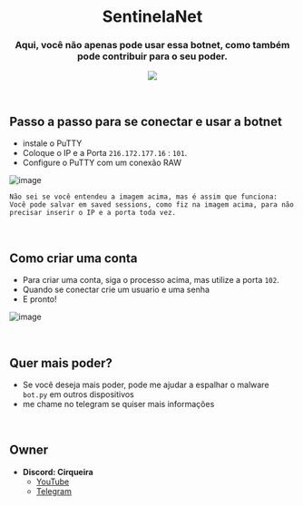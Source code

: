 <div align="center">
    <h1>SentinelaNet</h1>
    <h3>Aqui, você não apenas pode usar essa botnet, como também pode contribuir para o seu poder.</h3>

  <p align="center">
      <img src="https://github.com/user-attachments/assets/f0fc0507-bdf1-43df-89b7-1fface89827e">
  </p>
</div>

<br>

## Passo a passo para se conectar e usar a botnet
- instale o PuTTY
- Coloque o IP e a Porta ```216.172.177.16``` : ```101```.
- Configure o PuTTY com um conexão RAW
  
![image](https://github.com/user-attachments/assets/0ab0fd63-1f51-4953-8f9b-3e439d54ebef)

```
Não sei se você entendeu a imagem acima, mas é assim que funciona:
Você pode salvar em saved sessions, como fiz na imagem acima, para não precisar inserir o IP e a porta toda vez.
```

<br>

## Como criar uma conta

- Para criar uma conta, siga o processo acima, mas utilize a porta ```102```.
- Quando se conectar crie um usuario e uma senha
- E pronto!

![image](https://github.com/user-attachments/assets/b947d85f-c545-4ced-a1e7-ca9039def74f)

<br>

## Quer mais poder?
- Se você deseja mais poder, pode me ajudar a espalhar o malware ```bot.py``` em outros dispositivos
- me chame no telegram se quiser mais informações

<br>

## Owner
- **Discord: Cirqueira**
    - [YouTube](https://www.youtube.com/@cirqueiradev)
    - [Telegram](https://t.me/CirqueiraDev)
